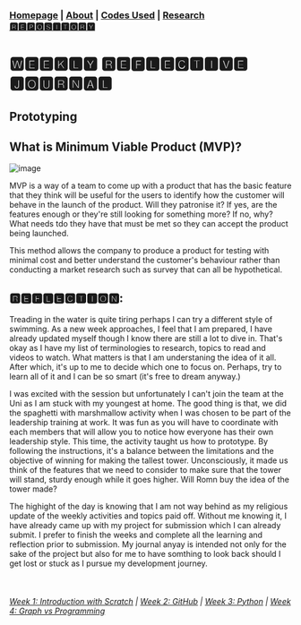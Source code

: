 ### [Homepage](jolly20220861.github.io)   | [About](https://jolly20220861.github.io/about)   | [Codes Used](https://jolly20220861.github.io/Codes)  | [Research 🆁🅴🅿🅾🆂🅸🆃🅾🆁🆈](https://jolly20220861.github.io/journals)

# 🆆🅴🅴🅺🅻🆈 🆁🅴🅵🅻🅴🅲🆃🅸🆅🅴 🅹🅾🆄🆁🅽🅰🅻

## Prototyping

## What is Minimum Viable Product (MVP)?
![image](https://user-images.githubusercontent.com/110364984/187202603-9c153fac-9a00-4f2d-b3f2-204ac092a1e3.png)

MVP is a way of a team to come up with a product that has the basic feature that they think will be useful for the users to identify how the customer will behave in the launch of the product.  Will they patronise it? If yes, are the features enough or they're still looking for something more? If no, why? What needs tdo they have that must be met so they can accept the product being launched.

This method allows the company to produce a product for testing with minimal cost and better understand the customer's behaviour rather than conducting a market research such as survey that can all be hypothetical.



## 🆁🅴🅵🅻🅴🅲🆃🅸🅾🅽:

Treading in the water is quite tiring perhaps I can try a different style of swimming. As a new week approaches, I feel that I am prepared, I have already updated myself though I know there are still a lot to dive in.  That's okay as I have my list of terminologies to research, topics to read and videos to watch.  What matters is that I am understaning the idea of it all. After which, it's up to me to decide which one to focus on. Perhaps, try to learn all of it and I can be so smart (it's free to dream anyway.)

I was excited with the session but unfortunately I can't join the team at the Uni as I am stuck with my youngest at home. The good thing is that, we did the spaghetti with marshmallow activity when I was chosen to be part of the leadership training at work.  It was fun as you will have to coordinate with each members that will allow you to notice how everyone has their own leadership style.  This time, the activity taught us how to prototype.  By following the instructions, it's a balance between the limitations and the objective of winning for making the tallest tower.  Unconsciously, it made us think of the features that we need to consider to make sure that the tower will stand, sturdy enough while it goes higher.  Will Romn buy the idea of the tower made?

The highight of the day is knowing that I am not way behind as my religious update of the weekly activities and topics paid off. Without me knowing it, I have already came up with my project for submission which I can already submit.  I prefer to finish the weeks and complete all the learning and reflection prior to submission.  My journal anyay is intended not only for the sake of the project but also for me to have somthing to look back should I get lost or stuck as I pursue my development journey.

<br>




###### [Week 1: Introduction with Scratch](jolly20220861.github.io/Week1)   | [Week 2: GitHub](https://jolly20220861.github.io/Week3)   | [Week 3: Python](https://jolly20220861.github.io/Week3)   |  [Week 4: Graph vs Programming](https://jolly20220861.github.io/Week4)

